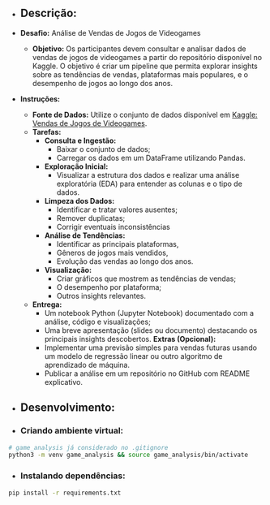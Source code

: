 * ## **Descrição:**
* **Desafio:** Análise de Vendas de Jogos de Videogames
  * **Objetivo:**
    Os participantes devem consultar e analisar dados de vendas de jogos de videogames a partir do repositório disponível no Kaggle. O objetivo é criar um pipeline que permita explorar insights sobre as tendências de vendas, plataformas mais populares, e o desempenho de jogos ao longo dos anos.

* **Instruções:**
  * **Fonte de Dados:**
    Utilize o conjunto de dados disponível em [Kaggle: Vendas de Jogos de Videogames](https://www.kaggle.com/code/lusfernandotorres/vendas-de-jogos-de-videogames/input). 
  * **Tarefas:** 
    * **Consulta e Ingestão:** 
      * Baixar o conjunto de dados; 
      * Carregar os dados em um DataFrame utilizando Pandas. 
    * **Exploração Inicial:** 
      * Visualizar a estrutura dos dados e realizar uma análise exploratória (EDA) para entender as colunas e o tipo de dados.
    * **Limpeza dos Dados:** 
      * Identificar e tratar valores ausentes; 
      * Remover duplicatas; 
      * Corrigir eventuais inconsistências 
    * **Análise de Tendências:** 
      * Identificar as principais plataformas, 
      * Gêneros de jogos mais vendidos, 
      * Evolução das vendas ao longo dos anos. 
    * **Visualização:** 
      * Criar gráficos que mostrem as tendências de vendas;
      * O desempenho por plataforma;
      * Outros insights relevantes. 
  * **Entrega:** 
    * Um notebook Python (Jupyter Notebook) documentado com a análise, código e visualizações; 
    * Uma breve apresentação (slides ou documento) destacando os principais insights descobertos.
  **Extras (Opcional):**
    * Implementar uma previsão simples para vendas futuras usando um modelo de regressão linear ou outro algoritmo de aprendizado de máquina. 
    * Publicar a análise em um repositório no GitHub com README explicativo.

* ## **Desenvolvimento:**

* ### **Criando ambiente virtual:**
```bash
# game_analysis já considerado no .gitignore
python3 -m venv game_analysis && source game_analysis/bin/activate
```

* ### **Instalando dependências:**
```bash
pip install -r requirements.txt
```
